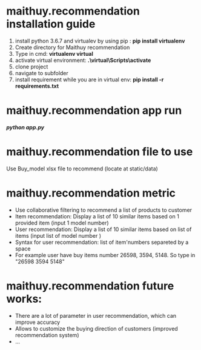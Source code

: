 # maithuy.recommendation installation guide
1.  install python 3.6.7 and virtualev by using pip : **pip install virtualenv**
2.  Create directory for Maithuy recommendation
3.  Type in cmd: **virtualenv virtual**
4.  activate virtual environment: **.\virtual\Scripts\activate**
5.  clone project
6.  navigate to subfolder
7.  install requirement while you are in virtual env: **pip install -r requirements.txt**

# maithuy.recommendation app run
***python app.py***

# maithuy.recommendation file to use
Use Buy_model xlsx file to recommend (locate at static/data)

# maithuy.recommendation metric

*  Use collaborative filtering to recommend a list of products to customer
*  Item recommendation: Display a list of 10 similar items based on 1 provided item (input 1 model number)
*  User recommendation: Display a list of 10 similar items based on list of items (input list of model number )
*  Syntax for user recommendation: list of item'numbers separeted by a space
*  For example user have buy items number 26598, 3594, 5148. So type in "26598 3594 5148"

# maithuy.recommendation future works:
*  There are a lot of parameter in user recommendation, which can improve accuracy
*  Allows to customize the buying direction of customers (improved recommendation system)
*  ...
